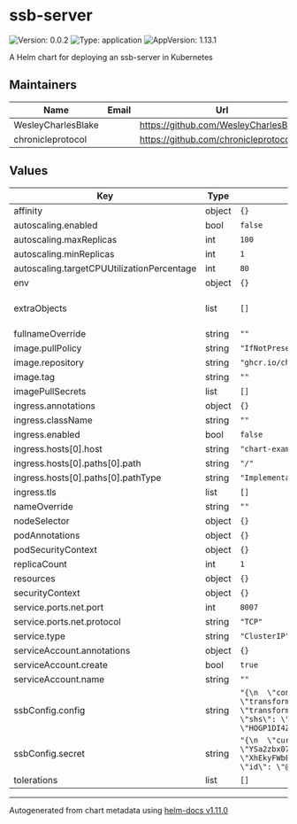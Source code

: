 # ssb-server

![Version: 0.0.2](https://img.shields.io/badge/Version-0.0.2-informational?style=flat-square) ![Type: application](https://img.shields.io/badge/Type-application-informational?style=flat-square) ![AppVersion: 1.13.1](https://img.shields.io/badge/AppVersion-1.13.1-informational?style=flat-square)

A Helm chart for deploying an ssb-server in Kubernetes

## Maintainers

| Name | Email | Url |
| ---- | ------ | --- |
| WesleyCharlesBlake |  | <https://github.com/WesleyCharlesBlake> |
| chronicleprotocol |  | <https://github.com/chronicleprotocol> |

## Values

| Key | Type | Default | Description |
|-----|------|---------|-------------|
| affinity | object | `{}` |  |
| autoscaling.enabled | bool | `false` |  |
| autoscaling.maxReplicas | int | `100` |  |
| autoscaling.minReplicas | int | `1` |  |
| autoscaling.targetCPUUtilizationPercentage | int | `80` |  |
| env | object | `{}` |  |
| extraObjects | list | `[]` | Extra K8s manifests to deploy |
| fullnameOverride | string | `""` |  |
| image.pullPolicy | string | `"IfNotPresent"` |  |
| image.repository | string | `"ghcr.io/chronicleprotocol/ssb_server"` |  |
| image.tag | string | `""` |  |
| imagePullSecrets | list | `[]` |  |
| ingress.annotations | object | `{}` |  |
| ingress.className | string | `""` |  |
| ingress.enabled | bool | `false` |  |
| ingress.hosts[0].host | string | `"chart-example.local"` |  |
| ingress.hosts[0].paths[0].path | string | `"/"` |  |
| ingress.hosts[0].paths[0].pathType | string | `"ImplementationSpecific"` |  |
| ingress.tls | list | `[]` |  |
| nameOverride | string | `""` |  |
| nodeSelector | object | `{}` |  |
| podAnnotations | object | `{}` |  |
| podSecurityContext | object | `{}` |  |
| replicaCount | int | `1` |  |
| resources | object | `{}` |  |
| securityContext | object | `{}` |  |
| service.ports.net.port | int | `8007` |  |
| service.ports.net.protocol | string | `"TCP"` |  |
| service.type | string | `"ClusterIP"` |  |
| serviceAccount.annotations | object | `{}` |  |
| serviceAccount.create | bool | `true` |  |
| serviceAccount.name | string | `""` |  |
| ssbConfig.config | string | `"{\n  \"connections\": {\n    \"incoming\": {\n      \"net\": [\n        {\"port\": 8007, \"transform\": \"shs\", \"scope\": \"public\"}\n      ]\n    },\n    \"outgoing\": {\n      \"net\": [{ \"transform\": \"shs\" }],\n      \"onion\": [{ \"transform\": \"shs\" }]\n    }\n  },\n  \"caps\": {\n    \"shs\": \"BRsTikbASMIC6jAvsIbZy24Wd6IpLQ5FbEx1oyooGb8=\",\n    \"sign\": \"HOGP1DI4ZybjiHYv7SvaadeSLSnt1MQ2bDo2v7aszh0=\"\n  },\n  \"logging\":{\"level\": \"info\"}\n}\n"` |  |
| ssbConfig.secret | string | `"{\n  \"curve\": \"ed25519\",\n  \"public\": \"YSa2zbx07RNKQrrFX1vS5mFN+Pbnul61hd9GGymao1o=.ed25519\",\n  \"private\": \"XhEkyFWb0TkhRU5t/yDTCI6Q9gwhsJM/SpL02UUwVtZhJrbNvHTtE0pCusVfW9LmYU349ue6XrWF30YbKZqjWg==.ed25519\",\n  \"id\": \"@YSa2zbx07RNKQrrFX1vS5mFN+Pbnul61hd9GGymao1o=.ed25519\"\n}\n"` |  |
| tolerations | list | `[]` |  |

----------------------------------------------
Autogenerated from chart metadata using [helm-docs v1.11.0](https://github.com/norwoodj/helm-docs/releases/v1.11.0)

